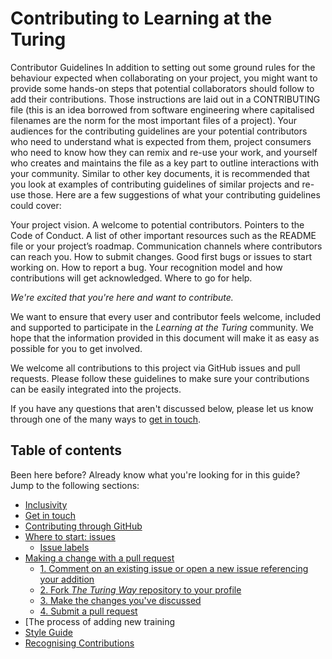 # Contributing to Learning at the Turing


Contributor Guidelines
In addition to setting out some ground rules for the behaviour expected when collaborating on your project, you might want to provide some hands-on steps that potential collaborators should follow to add their contributions. Those instructions are laid out in a CONTRIBUTING file (this is an idea borrowed from software engineering where capitalised filenames are the norm for the most important files of a project). Your audiences for the contributing guidelines are your potential contributors who need to understand what is expected from them, project consumers who need to know how they can remix and re-use your work, and yourself who creates and maintains the file as a key part to outline interactions with your community. Similar to other key documents, it is recommended that you look at examples of contributing guidelines of similar projects and re-use those. Here are a few suggestions of what your contributing guidelines could cover:

Your project vision.
A welcome to potential contributors.
Pointers to the Code of Conduct.
A list of other important resources such as the README file or your project’s roadmap.
Communication channels where contributors can reach you.
How to submit changes.
Good first bugs or issues to start working on.
How to report a bug.
Your recognition model and how contributions will get acknowledged.
Where to go for help.


_We're excited that you're here and want to contribute._

We want to ensure that every user and contributor feels welcome, included and supported to participate in the _Learning at the Turing_ community.
We hope that the information provided in this document will make it as easy as possible for you to get involved.

We welcome all contributions to this project via GitHub issues and pull requests.
Please follow these guidelines to make sure your contributions can be easily integrated into the projects.

If you have any questions that aren't discussed below, please let us know through one of the many ways to [get in touch](#get-in-touch).

## Table of contents

Been here before? Already know what you're looking for in this guide? Jump to the following sections:

- [Inclusivity](#inclusivity)
- [Get in touch](#get-in-touch)
- [Contributing through GitHub](#contributing-through-github)
- [Where to start: issues](#where-to-start-issues)
  - [Issue labels](#issue-labels)
- [Making a change with a pull request](#making-a-change-with-a-pull-request)
  - [1. Comment on an existing issue or open a new issue referencing your addition](#1-comment-on-an-existing-issue-or-open-a-new-issue-referencing-your-addition)
  - [2. Fork _The Turing Way_ repository to your profile](#2-forkgithub-fork-the-turing-way-repositoryturing-way-repo-to-your-profile)
  - [3. Make the changes you've discussed](#3-make-the-changes-youve-discussed)
  - [4. Submit a pull request](#4-submit-a-pull-requestgithub-pullrequest)
- [The process of adding new training
- [Style Guide](#style-guide)
- [Recognising Contributions](#recognising-contributions)
